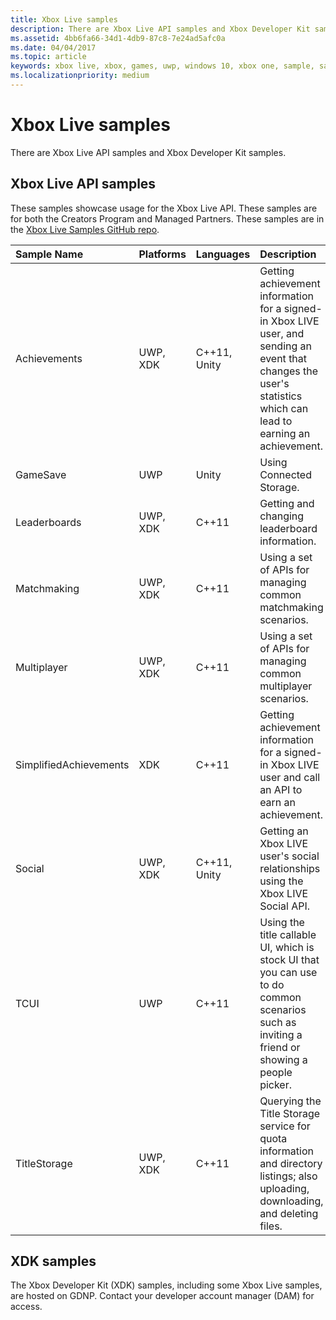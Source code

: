 ```yaml
---
title: Xbox Live samples
description: There are Xbox Live API samples and Xbox Developer Kit samples.
ms.assetid: 4bb6fa66-34d1-4db9-87c8-7e24ad5afc0a
ms.date: 04/04/2017
ms.topic: article
keywords: xbox live, xbox, games, uwp, windows 10, xbox one, sample, samples
ms.localizationpriority: medium
---
```


# Xbox Live samples

There are Xbox Live API samples and Xbox Developer Kit samples.


## Xbox Live API samples

These samples showcase usage for the Xbox Live API.
These samples are for both the Creators Program and Managed Partners.
These samples are in the [Xbox Live Samples GitHub repo](https://github.com/Microsoft/xbox-live-samples).

| Sample Name             | Platforms | Languages                     | Description                                                                                                                                                                                                           |
|:------------------------|:----------|:------------------------------|:----------------------------------------------------------------------------------------------------------------------------------------------------------------------------------------------------------------------|
| Achievements            | UWP, XDK | C++11, Unity                   | Getting achievement information for a signed-in Xbox LIVE user, and sending an event that changes the user's statistics which can lead to earning an achievement. |
| GameSave                | UWP      | Unity                          | Using Connected Storage. |
| Leaderboards            | UWP, XDK | C++11                          | Getting and changing leaderboard information. |
| Matchmaking             | UWP, XDK | C++11                          | Using a set of APIs for managing common matchmaking scenarios. |
| Multiplayer             | UWP, XDK | C++11                          | Using a set of APIs for managing common multiplayer scenarios. |
| SimplifiedAchievements  | XDK      | C++11                          | Getting achievement information for a signed-in Xbox LIVE user and call an API to earn an achievement. |
| Social                  | UWP, XDK | C++11, Unity                   | Getting an Xbox LIVE user's social relationships using the Xbox LIVE Social API. |
| TCUI                    | UWP      | C++11                          | Using the title callable UI, which is stock UI that you can use to do common scenarios such as inviting a friend or showing a people picker. |
| TitleStorage            | UWP, XDK | C++11                          | Querying the Title Storage service for quota information and directory listings; also uploading, downloading, and deleting files. |


## XDK samples

The Xbox Developer Kit (XDK) samples, including some Xbox Live samples, are hosted on GDNP.
Contact your developer account manager (DAM) for access.
